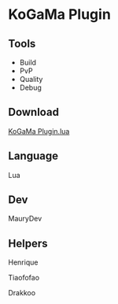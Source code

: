 
# KoGaMa Plugin

## Tools

- Build
- PvP
- Quality
- Debug

## Download
[KoGaMa Plugin.lua](https://maurydev.github.io/KoGaMa-Plugins/Installer/KoGaMaPlugin.lua)


## Language
Lua

## Dev
MauryDev

## Helpers

Henrique

Tiaofofao

Drakkoo


